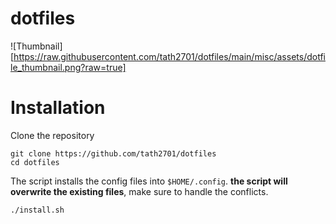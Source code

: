 # dotfiles
![Thumbnail][https://raw.githubusercontent.com/tath2701/dotfiles/main/misc/assets/dotfile_thumbnail.png?raw=true]
# Installation
Clone the repository
```
git clone https://github.com/tath2701/dotfiles
cd dotfiles
```

The script installs the config files into ``$HOME/.config``. **the script will overwrite the existing files**, make sure to handle the conflicts.
```
./install.sh
```


